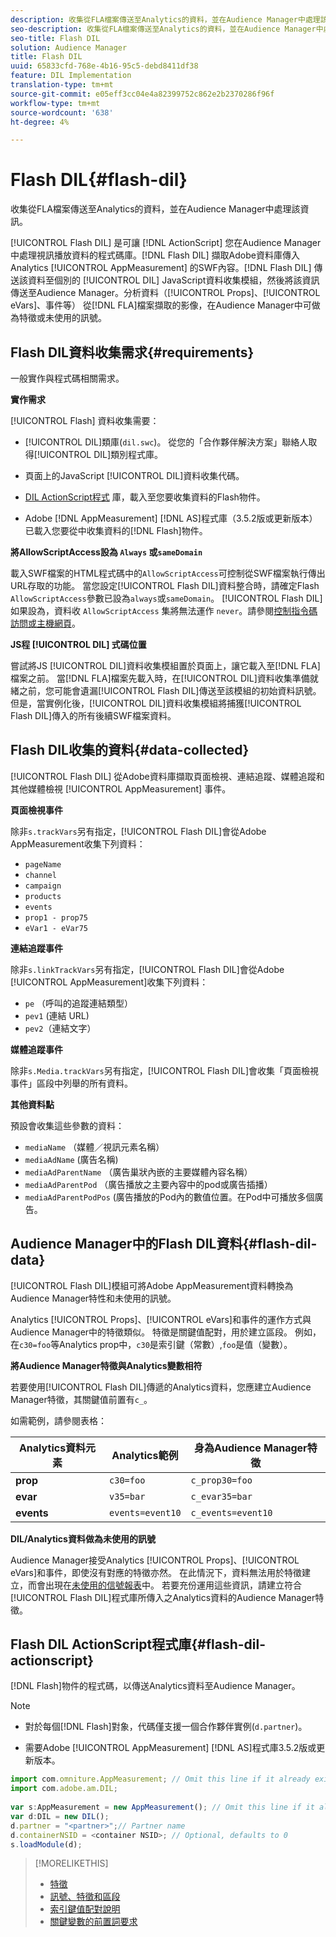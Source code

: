 ```yaml
---
description: 收集從FLA檔案傳送至Analytics的資料，並在Audience Manager中處理該資訊。
seo-description: 收集從FLA檔案傳送至Analytics的資料，並在Audience Manager中處理該資訊。
seo-title: Flash DIL
solution: Audience Manager
title: Flash DIL
uuid: 65833cfd-768e-4b16-95c5-debd8411df38
feature: DIL Implementation
translation-type: tm+mt
source-git-commit: e05eff3cc04e4a82399752c862e2b2370286f96f
workflow-type: tm+mt
source-wordcount: '638'
ht-degree: 4%

---
```



# Flash DIL{#flash-dil}

收集從FLA檔案傳送至Analytics的資料，並在Audience Manager中處理該資訊。

<!-- 

c_flash_dil_toc.xml

 -->

[!UICONTROL Flash DIL] 是可讓 [!DNL ActionScript] 您在Audience Manager中處理視訊播放資料的程式碼庫。[!DNL Flash DIL] 擷取Adobe資料庫傳入Analytics [!UICONTROL AppMeasurement] 的SWF內容。[!DNL Flash DIL] 傳送該資料至個別的 [!UICONTROL DIL] JavaScript資料收集模組，然後將該資訊傳送至Audience Manager。分析資料（[!UICONTROL Props]、[!UICONTROL eVars]、事件等） 從[!DNL FLA]檔案擷取的影像，在Audience Manager中可做為特徵或未使用的訊號。

## Flash DIL資料收集需求{#requirements}

一般實作與程式碼相關需求。

<!-- 

c_flash_dil_intro.xml

 -->

**實作需求**

[!UICONTROL Flash] 資料收集需要：

* [!UICONTROL DIL]類庫(`dil.swc`)。 從您的「合作夥伴解決方案」聯絡人取得[!UICONTROL DIL]類別程式庫。

* 頁面上的JavaScript [!UICONTROL DIL]資料收集代碼。
* [DIL ActionScript程式](../dil/dil-flash.md#flash-dil-actionscript) 庫，載入至您要收集資料的Flash物件。
* Adobe [!DNL AppMeasurement] [!DNL AS]程式庫（3.5.2版或更新版本）已載入您要從中收集資料的[!DNL Flash]物件。

**將AllowScriptAccess設為 `Always` 或`sameDomain`**

載入SWF檔案的HTML程式碼中的`AllowScriptAccess`可控制從SWF檔案執行傳出URL存取的功能。 當您設定[!UICONTROL Flash DIL]資料整合時，請確定Flash `AllowScriptAccess`參數已設為`always`或`sameDomain`。 [!UICONTROL Flash DIL] 如果設為，資料收 `AllowScriptAccess` 集將無法運作 `never`。請參閱[控制指令碼訪問或主機網頁](https://helpx.adobe.com/flash/kb/control-access-scripts-host-web.html)。

**JS程 [!UICONTROL DIL] 式碼位置**

嘗試將JS [!UICONTROL DIL]資料收集模組置於頁面上，讓它載入至[!DNL FLA]檔案之前。 當[!DNL FLA]檔案先載入時，在[!UICONTROL DIL]資料收集準備就緒之前，您可能會遺漏[!UICONTROL Flash DIL]傳送至該模組的初始資料訊號。 但是，當實例化後，[!UICONTROL DIL]資料收集模組將捕獲[!UICONTROL Flash DIL]傳入的所有後續SWF檔案資料。

## Flash DIL收集的資料{#data-collected}

[!UICONTROL Flash DIL] 從Adobe資料庫擷取頁面檢視、連結追蹤、媒體追蹤和其他媒體檢視 [!UICONTROL AppMeasurement] 事件。

<!-- 

r_flash_dil_data_collected.xml

 -->

**頁面檢視事件**

除非`s.trackVars`另有指定，[!UICONTROL Flash DIL]會從Adobe AppMeasurement收集下列資料：

* `pageName`
* `channel`
* `campaign`
* `products`
* `events`
* `prop1 - prop75`
* `eVar1 - eVar75`

**連結追蹤事件**

除非`s.linkTrackVars`另有指定，[!UICONTROL Flash DIL]會從Adobe [!UICONTROL AppMeasurement]收集下列資料：

* `pe` （呼叫的追蹤連結類型）
* `pev1` (連結 URL)
* `pev2`（連結文字）

**媒體追蹤事件**

除非`s.Media.trackVars`另有指定，[!UICONTROL Flash DIL]會收集「頁面檢視事件」區段中列舉的所有資料。

**其他資料點**

預設會收集這些參數的資料：

* `mediaName` （媒體／視訊元素名稱）
* `mediaAdName` (廣告名稱)
* `mediaAdParentName` （廣告巢狀內嵌的主要媒體內容名稱）
* `mediaAdParentPod` （廣告播放之主要內容中的pod或廣告插播）
* `mediaAdParentPodPos` (廣告播放的Pod內的數值位置。在Pod中可播放多個廣告。

## Audience Manager中的Flash DIL資料{#flash-dil-data}

[!UICONTROL Flash DIL]模組可將Adobe AppMeasurement資料轉換為Audience Manager特性和未使用的訊號。

<!-- 

c_flash_dil_in_aam.xml

 -->

Analytics [!UICONTROL Props]、[!UICONTROL eVars]和事件的運作方式與Audience Manager中的特徵類似。 特徵是關鍵值配對，用於建立區段。 例如，在`c30=foo`等Analytics prop中，`c30`是索引鍵（常數）,`foo`是值（變數）。

**將Audience Manager特徵與Analytics變數相符**

若要使用[!UICONTROL Flash DIL]傳遞的Analytics資料，您應建立Audience Manager特徵，其關鍵值前置有`c_`。

如需範例，請參閱表格：

| Analytics資料元素 | Analytics範例 | 身為Audience Manager特徵 |
|---|---|---|
| **prop** | `c30=foo` | `c_prop30=foo` |
| **evar** | `v35=bar` | `c_evar35=bar` |
| **events** | `events=event10` | `c_events=event10` |

**DIL/Analytics資料做為未使用的訊號**

Audience Manager接受Analytics [!UICONTROL Props]、[!UICONTROL eVars]和事件，即使沒有對應的特徵亦然。 在此情況下，資料無法用於特徵建立，而會出現在[未使用的信號報表](../reporting/dynamic-reports/unused-signals.md)中。 若要充份運用這些資訊，請建立符合[!UICONTROL Flash DIL]程式庫所傳入之Analytics資料的Audience Manager特徵。

## Flash DIL ActionScript程式庫{#flash-dil-actionscript}

[!DNL Flash]物件的程式碼，以傳送Analytics資料至Audience Manager。

<!-- 

r_flash_dil_actionscript.xml

 -->

>[!NOTE]
>
>* 對於每個[!DNL Flash]對象，代碼僅支援一個合作夥伴實例(`d.partner`)。
   >
   >
* 需要Adobe [!UICONTROL AppMeasurement] [!DNL AS]程式庫3.5.2版或更新版本。


```js
import com.omniture.AppMeasurement; // Omit this line if it already exists in the code 
import com.adobe.am.DIL; 
  
var s:AppMeasurement = new AppMeasurement(); // Omit this line if it already exists in the code 
var d:DIL = new DIL(); 
d.partner = "<partner>";// Partner name 
d.containerNSID = <container NSID>; // Optional, defaults to 0 
s.loadModule(d);
```

>[!MORELIKETHIS]
>
>* [特徵](../features/traits/trait-details-page.md)
>* [訊號、特徵和區段](../reference/signal-trait-segment.md)
>* [索引鍵值配對說明](../reference/key-value-pairs-explained.md)
>* [關鍵變數的前置詞要求](../features/traits/trait-variable-prefixes.md)

